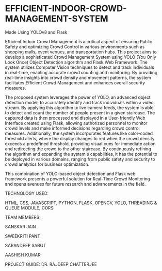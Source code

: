# EFFICIENT-INDOOR-CROWD-MANAGEMENT-SYSTEM
 Made Using YOLOv8 and Flask

Efficient Indoor Crowd Management is a critical aspect of ensuring Public Safety and optimizing Crowd Control in various environments such as shopping malls, event venues, and transportation hubs. This project aims to develop a sophisticated Crowd Management System using YOLO (You Only Look Once) Object Detection algorithm and Flask Web Framework. The system utilizes Computer Vision techniques to detect and track individuals in real-time, enabling accurate crowd counting and monitoring. By providing real-time insights into crowd density and movement patterns, the system facilitates Efficient Crowd Management and enhances overall security measures.

The proposed system leverages the power of YOLO, an advanced object detection model, to accurately identify and track individuals within a video stream. By applying this algorithm to live camera feeds, the system is able to detect and count the number of people present in a given staircase. The captured data is then processed and displayed in a User-friendly Web Interface created using Flask, allowing authorized personnel to monitor crowd levels and make informed decisions regarding crowd control measures. Additionally, the system incorporates features like color-coded threshold alerts, where the display changes to red when the crowd density exceeds a predefined threshold, providing visual cues for immediate action and redirecting the crowd to the other staircase. By continuously refining the algorithm and expanding the system's capabilities, it has the potential to be deployed in various domains, ranging from public safety and security to crowd analytics for business optimization.

This combination of YOLO-based object detection and Flask web framework presents a powerful solution for Real-Time Crowd Monitoring and opens avenues for future research and advancements in the field.

TECHNOLOGY USED:

HTML, CSS, JAVASCRIPT, PYTHON, FLASK, OPENCV, YOLO, THREADING & QUEUE MODULE, CORS

TEAM MEMBERS:

SANSKAR JAIN

SWEEKRITI PANT

SARANDEEP SABUT

AASHISH KUMAR

PROJECT GUIDE:
DR. RAJDEEP CHATTERJEE
